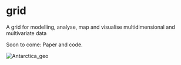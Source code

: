 # grid
A grid for modelling, analyse, map and visualise multidimensional and multivariate data

Soon to come: Paper and code. 

![Antarctica_geo](https://github.com/TobbeTripitaka/grid/blob/master/fig/Antarctica_geo.png)
